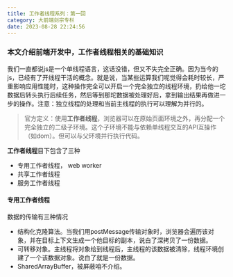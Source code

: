 ```yaml
---
title: 工作者线程系列：第一回
category: 大前端剑宗专栏
date: 2023-08-28 22:24:56
---
```


### 本文介绍前端开发中，工作者线程相关的基础知识

我们一直都说js是一个单线程语言，这话没错，但又不失完全正确。因为当今的js，已经有了开线程干活的概念。就是说，当某些运算我们呢觉得会耗时较长，严重影响应用性能时，这种操作完全可以开启一个完全独立的线程环境，扔给他一坨数据后转头执行后续任务，然后等到那坨数据被处理好后，拿到输出结果再做进一步的操作。注意：独立线程的处理和当前主线程的执行可以理解为并行的。

> 官方定义：使用**工作者线程**，浏览器可以在原始页面环境之外，再分配一个完全独立的二级子环境。这个子环境不能与依赖单线程交互的API互操作（如dom）。但可以与父环境并行执行代码。

**工作者线程**目下包含了三种
- 专用工作者线程， web worker
- 共享工作者线程
- 服务工作者线程

#### 专用工作者线程
数据的传输有三种情况
- 结构化克隆算法。当我们用postMessage传输对象时，浏览器会遍历该对象，并在目标上下文生成一个他目标的副本，说白了深拷贝了一份数据。
- 可转移对象。主线程将对象给到线程后，主线程的该数据被清除，线程环境创建了一个该数据对象。说白了就是一份数据。
- SharedArrayBuffer，被屏蔽咱不介绍。
